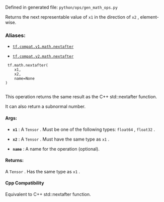 Defined in generated file:  `python/ops/gen_math_ops.py` 

Returns the next representable value of  `x1`  in the direction of  `x2` , element-wise.



### Aliases:

- [ `tf.compat.v1.math.nextafter` ](/api_docs/python/tf/math/nextafter)

- [ `tf.compat.v2.math.nextafter` ](/api_docs/python/tf/math/nextafter)



```
 tf.math.nextafter(
    x1,
    x2,
    name=None
)
 
```

This operation returns the same result as the C++ std::nextafter function.

It can also return a subnormal number.



#### Args:

- **`x1`** : A  `Tensor` . Must be one of the following types:  `float64` ,  `float32` .

- **`x2`** : A  `Tensor` . Must have the same type as  `x1` .

- **`name`** : A name for the operation (optional).



#### Returns:
A  `Tensor` . Has the same type as  `x1` .



#### Cpp Compatibility
Equivalent to C++ std::nextafter function.

